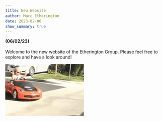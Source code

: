 ```yaml
---
title: New Website
author: Marc Etherington
date: 2023-02-06
show_summary: true
---
```


**(06/02/23)**
<br>
<br>
Welcome to the new website of the Etherington Group. Please feel free to explore and have a look around!
<br>

<img src="https://github.com/marc-k-etherington/marc-k-etherington.github.io/blob/main/content/post/girl-car.gif?raw=true" width="250" height="auto">
